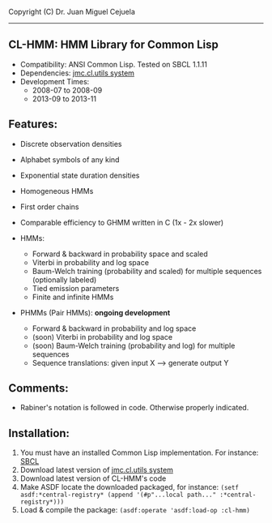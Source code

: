Copyright (C) Dr. Juan Miguel Cejuela

--------------------------------------------------------------------------------
CL-HMM: HMM Library for Common Lisp
--------------------------------------------------------------------------------

* Compatibility: ANSI Common Lisp. Tested on SBCL 1.1.11
* Dependencies: [jmc.cl.utils system](https://github.com/jmcejuela/jmc.cl.utils)
* Development Times:
  * 2008-07 to 2008-09
  * 2013-09 to 2013-11


Features:
--------------------------------------------------------------------------------

* Discrete observation densities
* Alphabet symbols of any kind
* Exponential state duration densities
* Homogeneous HMMs
* First order chains
* Comparable efficiency to GHMM written in C (1x - 2x slower)
* HMMs:
  * Forward & backward in probability space and scaled
  * Viterbi in probability and log space
  * Baum-Welch training (probability and scaled) for multiple sequences (optionally labeled)
  * Tied emission parameters
  * Finite and infinite HMMs

* PHMMs (Pair HMMs): **ongoing development**
  * Forward & backward in probability and log space
  * (soon) Viterbi in probability and log space
  * (soon) Baum-Welch training (probability and log) for multiple sequences
  * Sequence translations: given input X --> generate output Y


Comments:
--------------------------------------------------------------------------------

- Rabiner's notation is followed in code. Otherwise properly indicated.


Installation:
--------------------------------------------------------------------------------

1. You must have an installed Common Lisp implementation. For instance: [SBCL](http://www.sbcl.org/)
2. Download latest version of [jmc.cl.utils system](https://github.com/jmcejuela/jmc.cl.utils)
3. Download latest version of CL-HMM's code
4. Make ASDF locate the downloaded packaged, for instance: `(setf asdf:*central-registry* (append '(#p"...local path..." :*central-registry*)))`
5. Load & compile the package: `(asdf:operate 'asdf:load-op :cl-hmm)`
